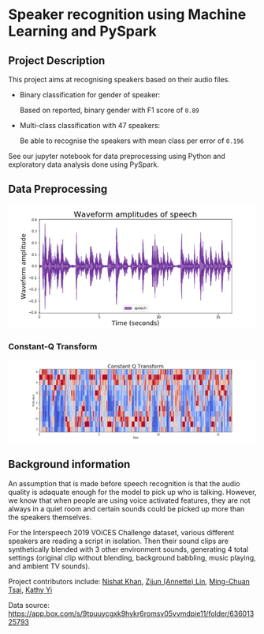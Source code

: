 # Speaker recognition using Machine Learning and PySpark 

## Project Description

This project aims at recognising speakers based on their audio files.
- Binary classification for gender of speaker:

	Based on reported, binary gender with F1 score of `0.89`
- Multi-class classification with 47 speakers:

	Be able to recognise the speakers with mean class per error of `0.196`

See our jupyter notebook for data preprocessing using Python and exploratory data analysis done using PySpark.

## Data Preprocessing
![](./Plots/WaveformPlot.png)
### Constant-Q Transform
![](./Plots/cqt.png)

## Background information

An assumption that is made before speech recognition is that the audio quality is adaquate enough for the model to pick up who is talking. However, we know that when people are using voice activated features, they are not always in a quiet room and certain sounds could be picked up more than the speakers themselves. 

For the Interspeech 2019 VOiCES Challenge dataset, various different speakers are reading a script in isolation. Then their sound clips are synthetically blended with 3 other environment sounds, generating 4 total settings (original clip without blending, background babbling, music playing, and ambient TV sounds).


Project contributors include: [Nishat Khan](https://www.linkedin.com/in/nishat-parveen), [Zijun (Annette) Lin](https://www.linkedin.com/in/zijun-annette-lin), [Ming-Chuan Tsai](https://www.linkedin.com/in/kirsten-tsai-869724156), [Kathy Yi](https://www.linkedin.com/in/kathleen-yi)

Data source: https://app.box.com/s/9tpuuycgxk9hykr6romsv05vvmdpie11/folder/63601325793
